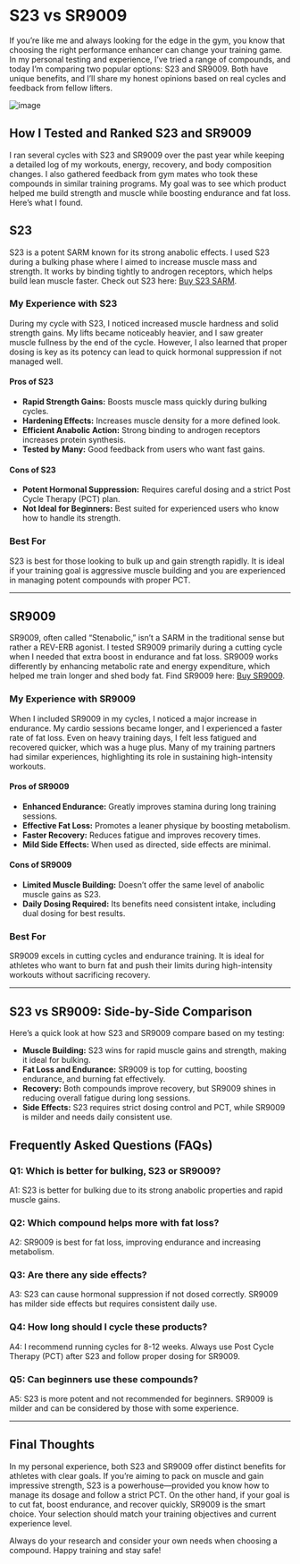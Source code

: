 <!-- Start of Article -->
<h1>S23 vs SR9009</h1>

<p>If you’re like me and always looking for the edge in the gym, you know that choosing the right performance enhancer can change your training game. In my personal testing and experience, I’ve tried a range of compounds, and today I’m comparing two popular options: S23 and SR9009. Both have unique benefits, and I’ll share my honest opinions based on real cycles and feedback from fellow lifters.</p>

![image](https://github.com/user-attachments/assets/4f130c9e-c750-46be-ae62-be241e8793cc)

<h2>How I Tested and Ranked S23 and SR9009</h2>
<p>I ran several cycles with S23 and SR9009 over the past year while keeping a detailed log of my workouts, energy, recovery, and body composition changes. I also gathered feedback from gym mates who took these compounds in similar training programs. My goal was to see which product helped me build strength and muscle while boosting endurance and fat loss. Here’s what I found.</p>

<h2>S23</h2>
<p>S23 is a potent SARM known for its strong anabolic effects. I used S23 during a bulking phase where I aimed to increase muscle mass and strength. It works by binding tightly to androgen receptors, which helps build lean muscle faster. Check out S23 here: <a href="https://www.chemyo.com/s23/?campaign=github&ref=166" target="_blank">Buy S23 SARM</a>.</p>

<h3>My Experience with S23</h3>
<p>During my cycle with S23, I noticed increased muscle hardness and solid strength gains. My lifts became noticeably heavier, and I saw greater muscle fullness by the end of the cycle. However, I also learned that proper dosing is key as its potency can lead to quick hormonal suppression if not managed well.</p>

<h4>Pros of S23</h4>
<ul>
  <li><strong>Rapid Strength Gains:</strong> Boosts muscle mass quickly during bulking cycles.</li>
  <li><strong>Hardening Effects:</strong> Increases muscle density for a more defined look.</li>
  <li><strong>Efficient Anabolic Action:</strong> Strong binding to androgen receptors increases protein synthesis.</li>
  <li><strong>Tested by Many:</strong> Good feedback from users who want fast gains.</li>
</ul>

<h4>Cons of S23</h4>
<ul>
  <li><strong>Potent Hormonal Suppression:</strong> Requires careful dosing and a strict Post Cycle Therapy (PCT) plan.</li>
  <li><strong>Not Ideal for Beginners:</strong> Best suited for experienced users who know how to handle its strength.</li>
</ul>

<h3>Best For</h3>
<p>S23 is best for those looking to bulk up and gain strength rapidly. It is ideal if your training goal is aggressive muscle building and you are experienced in managing potent compounds with proper PCT.</p>

<hr />

<h2>SR9009</h2>
<p>SR9009, often called “Stenabolic,” isn’t a SARM in the traditional sense but rather a REV-ERB agonist. I tested SR9009 primarily during a cutting cycle when I needed that extra boost in endurance and fat loss. SR9009 works differently by enhancing metabolic rate and energy expenditure, which helped me train longer and shed body fat. Find SR9009 here: <a href="https://www.wb22trk.com/cmp/MJH8GQ/4JNGB5/?source_id=github" target="_blank">Buy SR9009</a>.</p>

<h3>My Experience with SR9009</h3>
<p>When I included SR9009 in my cycles, I noticed a major increase in endurance. My cardio sessions became longer, and I experienced a faster rate of fat loss. Even on heavy training days, I felt less fatigued and recovered quicker, which was a huge plus. Many of my training partners had similar experiences, highlighting its role in sustaining high-intensity workouts.</p>

<h4>Pros of SR9009</h4>
<ul>
  <li><strong>Enhanced Endurance:</strong> Greatly improves stamina during long training sessions.</li>
  <li><strong>Effective Fat Loss:</strong> Promotes a leaner physique by boosting metabolism.</li>
  <li><strong>Faster Recovery:</strong> Reduces fatigue and improves recovery times.</li>
  <li><strong>Mild Side Effects:</strong> When used as directed, side effects are minimal.</li>
</ul>

<h4>Cons of SR9009</h4>
<ul>
  <li><strong>Limited Muscle Building:</strong> Doesn’t offer the same level of anabolic muscle gains as S23.</li>
  <li><strong>Daily Dosing Required:</strong> Its benefits need consistent intake, including dual dosing for best results.</li>
</ul>

<h3>Best For</h3>
<p>SR9009 excels in cutting cycles and endurance training. It is ideal for athletes who want to burn fat and push their limits during high-intensity workouts without sacrificing recovery.</p>

<hr />

<h2>S23 vs SR9009: Side-by-Side Comparison</h2>
<p>Here’s a quick look at how S23 and SR9009 compare based on my testing:</p>
<ul>
  <li><strong>Muscle Building:</strong> S23 wins for rapid muscle gains and strength, making it ideal for bulking.</li>
  <li><strong>Fat Loss and Endurance:</strong> SR9009 is top for cutting, boosting endurance, and burning fat effectively.</li>
  <li><strong>Recovery:</strong> Both compounds improve recovery, but SR9009 shines in reducing overall fatigue during long sessions.</li>
  <li><strong>Side Effects:</strong> S23 requires strict dosing control and PCT, while SR9009 is milder and needs daily consistent use.</li>
</ul>

<h2>Frequently Asked Questions (FAQs)</h2>
<h3>Q1: Which is better for bulking, S23 or SR9009?</h3>
<p>A1: S23 is better for bulking due to its strong anabolic properties and rapid muscle gains.</p>

<h3>Q2: Which compound helps more with fat loss?</h3>
<p>A2: SR9009 is best for fat loss, improving endurance and increasing metabolism.</p>

<h3>Q3: Are there any side effects?</h3>
<p>A3: S23 can cause hormonal suppression if not dosed correctly. SR9009 has milder side effects but requires consistent daily use.</p>

<h3>Q4: How long should I cycle these products?</h3>
<p>A4: I recommend running cycles for 8-12 weeks. Always use Post Cycle Therapy (PCT) after S23 and follow proper dosing for SR9009.</p>

<h3>Q5: Can beginners use these compounds?</h3>
<p>A5: S23 is more potent and not recommended for beginners. SR9009 is milder and can be considered by those with some experience.</p>

<hr />

<h2>Final Thoughts</h2>
<p>In my personal experience, both S23 and SR9009 offer distinct benefits for athletes with clear goals. If you’re aiming to pack on muscle and gain impressive strength, S23 is a powerhouse—provided you know how to manage its dosage and follow a strict PCT. On the other hand, if your goal is to cut fat, boost endurance, and recover quickly, SR9009 is the smart choice. Your selection should match your training objectives and current experience level.</p>
<p>Always do your research and consider your own needs when choosing a compound. Happy training and stay safe!</p>

<!-- End of Article -->
